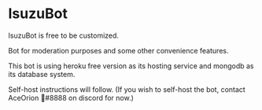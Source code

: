 # IsuzuBot

IsuzuBot is free to be customized.

Bot for moderation purposes and some other convenience features.

This bot is using heroku free version as its hosting service and mongodb as its database system.

Self-host instructions will follow. (If you wish to self-host the bot, contact AceOrion 🤖#8888 on discord for now.)
